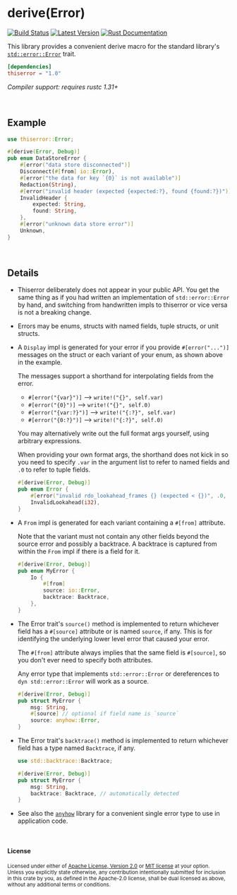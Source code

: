 derive(Error)
=============

[![Build Status](https://api.travis-ci.com/dtolnay/thiserror.svg?branch=master)](https://travis-ci.com/dtolnay/thiserror)
[![Latest Version](https://img.shields.io/crates/v/thiserror.svg)](https://crates.io/crates/thiserror)
[![Rust Documentation](https://img.shields.io/badge/api-rustdoc-blue.svg)](https://docs.rs/thiserror)

This library provides a convenient derive macro for the standard library's
[`std::error::Error`] trait.

[`std::error::Error`]: https://doc.rust-lang.org/std/error/trait.Error.html

```toml
[dependencies]
thiserror = "1.0"
```

*Compiler support: requires rustc 1.31+*

<br>

## Example

```rust
use thiserror::Error;

#[derive(Error, Debug)]
pub enum DataStoreError {
    #[error("data store disconnected")]
    Disconnect(#[from] io::Error),
    #[error("the data for key `{0}` is not available")]
    Redaction(String),
    #[error("invalid header (expected {expected:?}, found {found:?})")]
    InvalidHeader {
        expected: String,
        found: String,
    },
    #[error("unknown data store error")]
    Unknown,
}
```

<br>

## Details

- Thiserror deliberately does not appear in your public API. You get the same
  thing as if you had written an implementation of `std::error::Error` by hand,
  and switching from handwritten impls to thiserror or vice versa is not a
  breaking change.

- Errors may be enums, structs with named fields, tuple structs, or unit
  structs.

- A `Display` impl is generated for your error if you provide `#[error("...")]`
  messages on the struct or each variant of your enum, as shown above in the
  example.

  The messages support a shorthand for interpolating fields from the error.

    - `#[error("{var}")]` ⟶ `write!("{}", self.var)`
    - `#[error("{0}")]` ⟶ `write!("{}", self.0)`
    - `#[error("{var:?}")]` ⟶ `write!("{:?}", self.var)`
    - `#[error("{0:?}")]` ⟶ `write!("{:?}", self.0)`

  You may alternatively write out the full format args yourself, using arbitrary
  expressions.

  When providing your own format args, the shorthand does not kick in so you
  need to specify `.var` in the argument list to refer to named fields and `.0`
  to refer to tuple fields.

  ```rust
  #[derive(Error, Debug)]
  pub enum Error {
      #[error("invalid rdo_lookahead_frames {} (expected < {})", .0, i32::max_value())]
      InvalidLookahead(i32),
  }
  ```

- A `From` impl is generated for each variant containing a `#[from]` attribute.

  Note that the variant must not contain any other fields beyond the source
  error and possibly a backtrace. A backtrace is captured from within the `From`
  impl if there is a field for it.

  ```rust
  #[derive(Error, Debug)]
  pub enum MyError {
      Io {
          #[from]
          source: io::Error,
          backtrace: Backtrace,
      },
  }
  ```

- The Error trait's `source()` method is implemented to return whichever field
  has a `#[source]` attribute or is named `source`, if any. This is for
  identifying the underlying lower level error that caused your error.

  The `#[from]` attribute always implies that the same field is `#[source]`, so
  you don't ever need to specify both attributes.

  Any error type that implements `std::error::Error` or dereferences to `dyn
  std::error::Error` will work as a source.

  ```rust
  #[derive(Error, Debug)]
  pub struct MyError {
      msg: String,
      #[source] // optional if field name is `source`
      source: anyhow::Error,
  }
  ```

- The Error trait's `backtrace()` method is implemented to return whichever
  field has a type named `Backtrace`, if any.

  ```rust
  use std::backtrace::Backtrace;

  #[derive(Error, Debug)]
  pub struct MyError {
      msg: String,
      backtrace: Backtrace, // automatically detected
  }
  ```

- See also the [`anyhow`] library for a convenient single error type to use in
  application code.

  [`anyhow`]: https://github.com/dtolnay/anyhow

<br>

#### License

<sup>
Licensed under either of <a href="LICENSE-APACHE">Apache License, Version
2.0</a> or <a href="LICENSE-MIT">MIT license</a> at your option.
</sup>

<br>

<sub>
Unless you explicitly state otherwise, any contribution intentionally submitted
for inclusion in this crate by you, as defined in the Apache-2.0 license, shall
be dual licensed as above, without any additional terms or conditions.
</sub>

